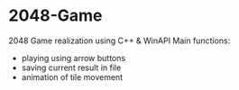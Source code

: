 # 2048-Game

2048 Game realization using C++ & WinAPI
Main functions:
- playing using arrow buttons
- saving current result in file
- animation of tile movement